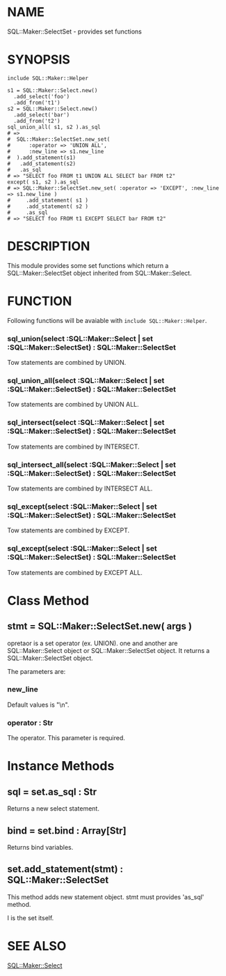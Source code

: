 # NAME

SQL::Maker::SelectSet - provides set functions

# SYNOPSIS

    include SQL::Maker::Helper

    s1 = SQL::Maker::Select.new()
      .add_select('foo')
      .add_from('t1')
    s2 = SQL::Maker::Select.new()
      .add_select('bar')
      .add_from('t2')
    sql_union_all( s1, s2 ).as_sql
    # =>
    #  SQL::Maker::SelectSet.new_set(
    #      :operator => 'UNION ALL',
    #      :new_line => s1.new_line
    #  ).add_statement(s1)
    #   .add_statement(s2)
    #   .as_sql
    # => "SELECT foo FROM t1 UNION ALL SELECT bar FROM t2"
    except( s1, s2 ).as_sql
    # => SQL::Maker::SelectSet.new_set( :operator => 'EXCEPT', :new_line => s1.new_line )
    #     .add_statement( s1 )
    #     .add_statement( s2 )
    #     .as_sql
    # => "SELECT foo FROM t1 EXCEPT SELECT bar FROM t2"

# DESCRIPTION

This module provides some set functions which return a SQL::Maker::SelectSet object
inherited from SQL::Maker::Select.

# FUNCTION

Following functions will be avaiable with `include SQL::Maker::Helper`.

### sql_union(select :SQL::Maker::Select | set :SQL::Maker::SelectSet) : SQL::Maker::SelectSet

Tow statements are combined by UNION.

### sql_union_all(select :SQL::Maker::Select | set :SQL::Maker::SelectSet) : SQL::Maker::SelectSet

Tow statements are combined by UNION ALL.

### sql_intersect(select :SQL::Maker::Select | set :SQL::Maker::SelectSet) : SQL::Maker::SelectSet

Tow statements are combined by INTERSECT.

### sql_intersect_all(select :SQL::Maker::Select | set :SQL::Maker::SelectSet) : SQL::Maker::SelectSet

Tow statements are combined by INTERSECT ALL.

### sql_except(select :SQL::Maker::Select | set :SQL::Maker::SelectSet) : SQL::Maker::SelectSet

Tow statements are combined by EXCEPT.

### sql_except(select :SQL::Maker::Select | set :SQL::Maker::SelectSet) : SQL::Maker::SelectSet

Tow statements are combined by EXCEPT ALL.

# Class Method

## stmt = SQL::Maker::SelectSet.new( args )

opretaor is a set operator (ex. UNION).
one and another are SQL::Maker::Select object or SQL::Maker::SelectSet object.
It returns a SQL::Maker::SelectSet object.

The parameters are:

### new_line

Default values is "\n".

### operator : Str

The operator. This parameter is required.

# Instance Methods

## sql = set.as_sql : Str

Returns a new select statement.

## bind = set.bind : Array[Str]

Returns bind variables.

## set.add_statement(stmt) : SQL::Maker::SelectSet

This method adds new statement object. stmt must provides 'as_sql' method.

I<Return Value> is the set itself.

# SEE ALSO

[SQL::Maker::Select](./select.md)
